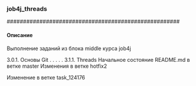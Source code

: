 ### job4j_threads
#####################################################
#### Описание

Выполнение заданий из блока middle курса job4j

3.0.1. Основы Git
.
.
.
.
.
3.1.1. Threads
Начальное состояние README.md в ветке master
Изменения в ветке hotfix2

Изменение в ветке task_124176



